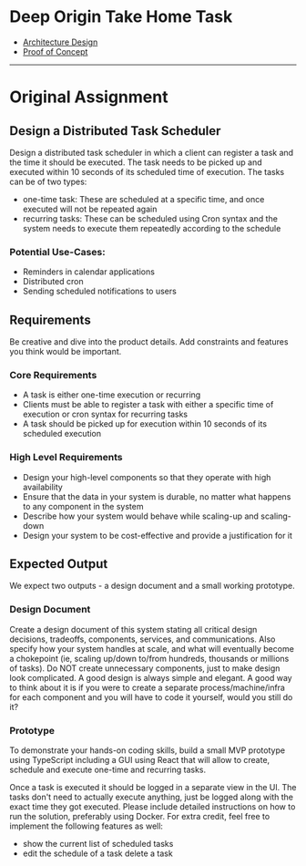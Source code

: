 # Deep Origin Take Home Task

* [Architecture Design](./design//architecture.md)
* [Proof of Concept](./poc/tasks-poc/README.md)


---

# Original Assignment

## Design a Distributed Task Scheduler

Design a distributed task scheduler in which a client can register a task and the time it should be executed. The task needs to be picked up and executed within 10 seconds of its scheduled time of execution. The tasks can be of two types:

* one-time task: These are scheduled at a specific time, and once executed will not be repeated again
* recurring tasks: These can be scheduled using Cron syntax and the system needs to execute them repeatedly according to the schedule

### Potential Use-Cases:

* Reminders in calendar applications
* Distributed cron
* Sending scheduled notifications to users

## Requirements

Be creative and dive into the product details. Add constraints and features you think would be important.

### Core Requirements

* A task is either one-time execution or recurring
* Clients must be able to register a task with either a specific time of execution or cron syntax for recurring tasks
* A task should be picked up for execution within 10 seconds of its scheduled execution

### High Level Requirements

* Design your high-level components so that they operate with high availability
* Ensure that the data in your system is durable, no matter what happens to any component in the system
* Describe how your system would behave while scaling-up and scaling-down
* Design your system to be cost-effective and provide a justification for it

## Expected Output

We expect two outputs - a design document and a small working prototype.

### Design Document

Create a design document of this system stating all critical design decisions, tradeoffs, components, services, and communications. Also specify how your system handles at scale, and what will eventually become a chokepoint (ie, scaling up/down to/from hundreds, thousands or millions of tasks).
Do NOT create unnecessary components, just to make design look complicated. A good design is always simple and elegant. A good way to think about it is if you were to create a separate process/machine/infra for each component and you will have to code it yourself, would you still do it?

### Prototype

To demonstrate your hands-on coding skills, build a small MVP prototype using TypeScript including a GUI using React that will allow to create, schedule and execute one-time and recurring tasks.

Once a task is executed it should be logged in a separate view in the Ul. The tasks don't need to actually execute anything, just be logged along with the exact time they got executed.
Please include detailed instructions on how to run the solution, preferably using Docker.
For extra credit, feel free to implement the following features as well:

* show the current list of scheduled tasks
* edit the schedule of a task delete a task
